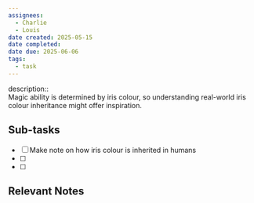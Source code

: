 ```yaml
---
assignees:
  - Charlie
  - Louis
date created: 2025-05-15
date completed: 
date due: 2025-06-06
tags:
  - task
---
```


description::<br>Magic ability is determined by iris colour, so understanding real-world iris colour inheritance might offer inspiration.

## Sub-tasks

 - [ ] Make note on how iris colour is inherited in humans
 - [ ] 
 - [ ] 

## Relevant Notes

